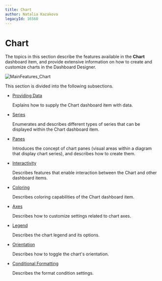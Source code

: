 ```yaml
---
title: Chart
author: Natalia Kazakova
legacyId: 16560
---
```

# Chart
The topics in this section describe the features available in the **Chart** dashboard item, and provide extensive information on how to create and customize charts in the Dashboard Designer.

![MainFeatures_Chart](../../../images/img18175.png)

This section is divided into the following subsections.
* [Providing Data](chart/providing-data.md)
	
	Explains how to supply the Chart dashboard item with data.
* [Series](chart/series.md)
	
	Enumerates and describes different types of series that can be displayed within the Chart dashboard item.
* [Panes](chart/panes.md)
	
	Introduces the concept of chart panes (visual areas within a diagram that display chart series), and describes how to create them.
* [Interactivity](chart/interactivity.md)
	
	Describes features that enable interaction between the Chart and other dashboard items.
* [Coloring](chart/coloring.md)
	
	Describes coloring capabilities of the Chart dashboard item.
* [Axes](chart/axes.md)
	
	Describes how to customize settings related to chart axes.
* [Legend](chart/legend.md)
	
	Describes the chart legend and its options.
* [Orientation](chart/orientation.md)
	
	Describes how to toggle the chart's orientation.
* [Conditional Formatting](chart/conditional-formatting.md)

	Describes the format condition settings.	
